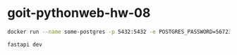 # goit-pythonweb-hw-08

```bash
docker run --name some-postgres -p 5432:5432 -e POSTGRES_PASSWORD=567234 -d postgres
```

```bash
fastapi dev
```
